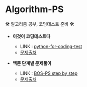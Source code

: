 # Algorithm-PS
🛠 알고리즘 공부, 코딩테스트 준비 🛠
- **이것이 코딩테스트다**   
  - LINK : [python-for-coding-test](https://github.com/ssong915/Algorithm-PS/tree/main/python-for-coding-test)
  - [문제출처](https://github.com/ndb796/python-for-coding-test)   

- **백준 단계별 문제풀이**     
  - LINK : [BOS-PS step by step](https://github.com/ssong915/Algorithm-PS/tree/main/BOS-PS%20step%20by%20step)
  - [문제출처](https://www.acmicpc.net/step)    
